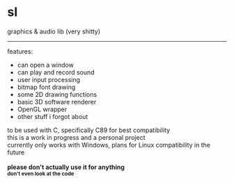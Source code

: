 # sl
graphics &amp; audio lib (very shitty)
______________________________________

features:
- can open a window
- can play and record sound
- user input processing
- bitmap font drawing
- some 2D drawing functions
- basic 3D software renderer
- OpenGL wrapper
- other stuff i forgot about

to be used with C, specifically C89 for best compatibility<br>
this is a work in progress and a personal project<br>
currently only works with Windows, plans for Linux compatibility in the future<br><br>
<b>please don't actually use it for anything<b><br>
<sub>don't even look at the code</sub>
